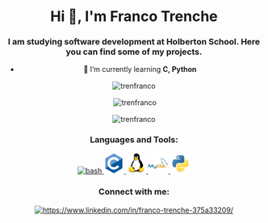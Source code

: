 <h1 align="center">Hi 👋, I'm Franco Trenche</h1>
<h3 align="center">I am studying software development at Holberton School. Here you can find some of my projects.</h3>


- <p align="center"> 🌱 I’m currently learning <strong>C, Python </strong></p>

<p align="center"><img align="center" src="https://github-readme-stats.vercel.app/api/top-langs?username=trenfranco&show_icons=true&locale=en&layout=compact" alt="trenfranco" /></p>

<p align="center">&nbsp;<img align="center" src="https://github-readme-stats.vercel.app/api?username=trenfranco&show_icons=true&locale=en" alt="trenfranco" /></p>

<p align="center"><img align="center" src="https://github-readme-streak-stats.herokuapp.com/?user=trenfranco&" alt="trenfranco" /></p>


<h3 align="center">Languages and Tools:</h3>
<p align="center"> <a href="https://www.gnu.org/software/bash/" target="_blank" rel="noreferrer"> <img src="https://www.vectorlogo.zone/logos/gnu_bash/gnu_bash-icon.svg" alt="bash" width="40" height="40"/> </a> <a href="https://www.cprogramming.com/" target="_blank" rel="noreferrer"> <img src="https://raw.githubusercontent.com/devicons/devicon/master/icons/c/c-original.svg" alt="c" width="40" height="40"/> </a> <a href="https://www.linux.org/" target="_blank" rel="noreferrer"> <img src="https://raw.githubusercontent.com/devicons/devicon/master/icons/linux/linux-original.svg" alt="linux" width="40" height="40"/> </a> <a href="https://www.mysql.com/" target="_blank" rel="noreferrer"> <img src="https://raw.githubusercontent.com/devicons/devicon/master/icons/mysql/mysql-original-wordmark.svg" alt="mysql" width="40" height="40"/> </a> <a href="https://www.python.org" target="_blank" rel="noreferrer"> <img src="https://raw.githubusercontent.com/devicons/devicon/master/icons/python/python-original.svg" alt="python" width="40" height="40"/> </a> </p>

<h3 align="center">Connect with me:</h3>
<p align="center">
<a href="https://linkedin.com/in/https://www.linkedin.com/in/franco-trenche-375a33209/" target="blank"><img align="center" src="https://raw.githubusercontent.com/rahuldkjain/github-profile-readme-generator/master/src/images/icons/Social/linked-in-alt.svg" alt="https://www.linkedin.com/in/franco-trenche-375a33209/" height="30" width="40" /></a>
</p>


